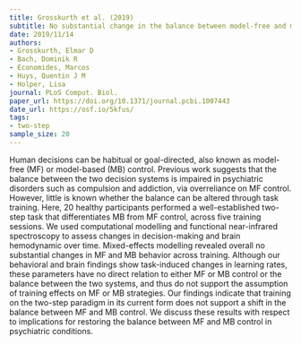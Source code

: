 ```yaml
---
title: Grosskurth et al. (2019)
subtitle: No substantial change in the balance between model-free and model-based control via training on the two-step task
date: 2019/11/14
authors:
- Grosskurth, Elmar D
- Bach, Dominik R
- Economides, Marcos
- Huys, Quentin J M
- Holper, Lisa
journal: PLoS Comput. Biol.
paper_url: https://doi.org/10.1371/journal.pcbi.1007443
date_url: https://osf.io/5kfus/
tags:
- two-step
sample_size: 20
---
```


Human decisions can be habitual or goal-directed, also known as model-free (MF) or model-based (MB) control. Previous work suggests that the balance between the two decision systems is impaired in psychiatric disorders such as compulsion and addiction, via overreliance on MF control. However, little is known whether the balance can be altered through task training. Here, 20 healthy participants performed a well-established two-step task that differentiates MB from MF control, across five training sessions. We used computational modelling and functional near-infrared spectroscopy to assess changes in decision-making and brain hemodynamic over time. Mixed-effects modelling revealed overall no substantial changes in MF and MB behavior across training. Although our behavioral and brain findings show task-induced changes in learning rates, these parameters have no direct relation to either MF or MB control or the balance between the two systems, and thus do not support the assumption of training effects on MF or MB strategies. Our findings indicate that training on the two-step paradigm in its current form does not support a shift in the balance between MF and MB control. We discuss these results with respect to implications for restoring the balance between MF and MB control in psychiatric conditions.
